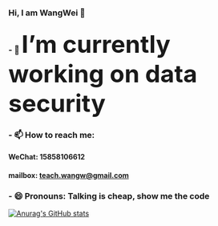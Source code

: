### Hi, I am WangWei 👋

### - 🔭 <font size=30>I’m currently working on data security</font>

### - 📫 How to reach me: 
#### WeChat: 15858106612 
#### mailbox: teach.wangw@gmail.com

### - 😄 Pronouns: Talking is cheap, show me the code

[![Anurag's GitHub stats](https://github-readme-stats.vercel.app/api?username=1261385937&show_icons=true&theme=great-gatsby)](https://github.com/anuraghazra/github-readme-stats)

<!--
**1261385937/1261385937** is a ✨ _special_ ✨ repository because its `README.md` (this file) appears on your GitHub profile.

Here are some ideas to get you started:

- 🔭 I’m currently working on ...
- 🌱 I’m currently learning ...
- 👯 I’m looking to collaborate on ...
- 🤔 I’m looking for help with ...
- 💬 Ask me about ...
- 📫 How to reach me: ...
- 😄 Pronouns: ...
- ⚡ Fun fact: ...
-->
